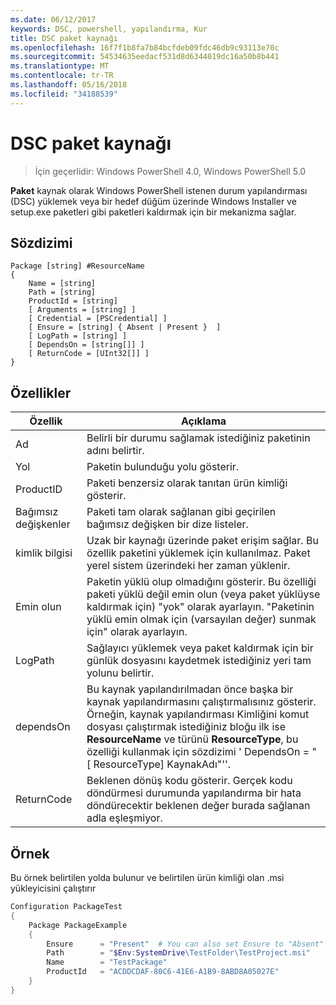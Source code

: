```yaml
---
ms.date: 06/12/2017
keywords: DSC, powershell, yapılandırma, Kur
title: DSC paket kaynağı
ms.openlocfilehash: 16f7f1b8fa7b84bcfdeb09fdc46db9c93113e70c
ms.sourcegitcommit: 54534635eedacf531d8d6344019dc16a50b8b441
ms.translationtype: MT
ms.contentlocale: tr-TR
ms.lasthandoff: 05/16/2018
ms.locfileid: "34188539"
---
```

# <a name="dsc-package-resource"></a>DSC paket kaynağı

> İçin geçerlidir: Windows PowerShell 4.0, Windows PowerShell 5.0

**Paket** kaynak olarak Windows PowerShell istenen durum yapılandırması (DSC) yüklemek veya bir hedef düğüm üzerinde Windows Installer ve setup.exe paketleri gibi paketleri kaldırmak için bir mekanizma sağlar.

## <a name="syntax"></a>Sözdizimi

```
Package [string] #ResourceName
{
    Name = [string]
    Path = [string]
    ProductId = [string]
    [ Arguments = [string] ]
    [ Credential = [PSCredential] ]
    [ Ensure = [string] { Absent | Present }  ]
    [ LogPath = [string] ]
    [ DependsOn = [string[]] ]
    [ ReturnCode = [UInt32[]] ]
}
```

## <a name="properties"></a>Özellikler
|  Özellik  |  Açıklama   |
|---|---|
| Ad| Belirli bir durumu sağlamak istediğiniz paketinin adını belirtir.|
| Yol| Paketin bulunduğu yolu gösterir.|
| ProductID| Paketi benzersiz olarak tanıtan ürün kimliği gösterir.|
| Bağımsız değişkenler| Paketi tam olarak sağlanan gibi geçirilen bağımsız değişken bir dize listeler.|
| kimlik bilgisi| Uzak bir kaynağı üzerinde paket erişim sağlar. Bu özellik paketini yüklemek için kullanılmaz. Paket yerel sistem üzerindeki her zaman yüklenir.|
| Emin olun| Paketin yüklü olup olmadığını gösterir. Bu özelliği paketi yüklü değil emin olun (veya paket yüklüyse kaldırmak için) "yok" olarak ayarlayın. "Paketinin yüklü emin olmak için (varsayılan değer) sunmak için" olarak ayarlayın.|
| LogPath| Sağlayıcı yüklemek veya paket kaldırmak için bir günlük dosyasını kaydetmek istediğiniz yeri tam yolunu belirtir.|
| dependsOn | Bu kaynak yapılandırılmadan önce başka bir kaynak yapılandırmasını çalıştırmalısınız gösterir. Örneğin, kaynak yapılandırması Kimliğini komut dosyası çalıştırmak istediğiniz bloğu ilk ise **ResourceName** ve türünü **ResourceType**, bu özelliği kullanmak için sözdizimi ' DependsOn = "[ ResourceType] KaynakAdı"''.|
| ReturnCode| Beklenen dönüş kodu gösterir. Gerçek kodu döndürmesi durumunda yapılandırma bir hata döndürecektir beklenen değer burada sağlanan adla eşleşmiyor.|

## <a name="example"></a>Örnek

Bu örnek belirtilen yolda bulunur ve belirtilen ürün kimliği olan .msi yükleyicisini çalıştırır

```powershell
Configuration PackageTest
{
    Package PackageExample
    {
        Ensure      = "Present"  # You can also set Ensure to "Absent"
        Path        = "$Env:SystemDrive\TestFolder\TestProject.msi"
        Name        = "TestPackage"
        ProductId   = "ACDDCDAF-80C6-41E6-A1B9-8ABD8A05027E"
    }
}
```